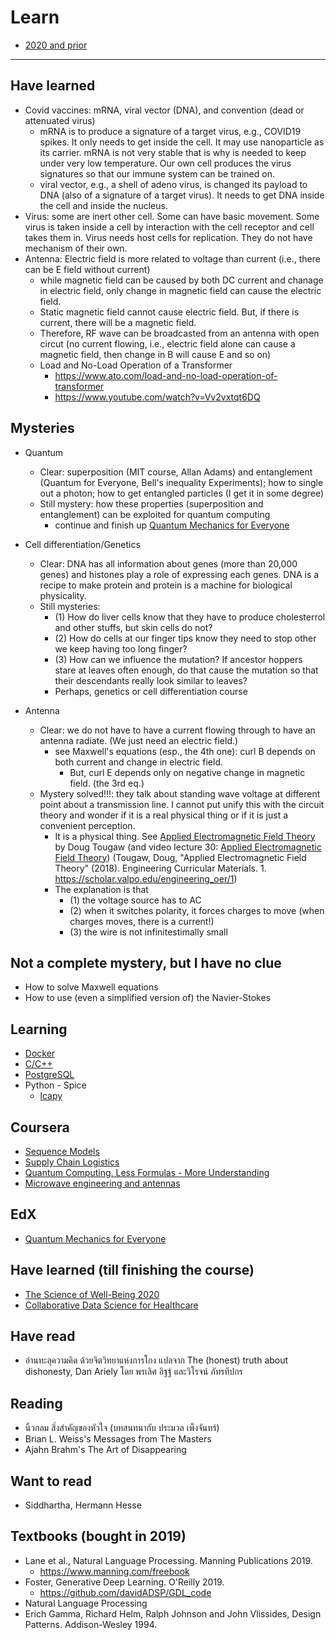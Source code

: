 # Learn

* [2020 and prior](https://github.com/tatpongkatanyukul/Learn/blob/main/Learn2020.md)

---

## Have learned
* Covid vaccines: mRNA, viral vector (DNA), and convention (dead or attenuated virus)
  * mRNA is to produce a signature of a target virus, e.g., COVID19 spikes. It only needs to get inside the cell. It may use nanoparticle as its carrier. mRNA is not very stable that is why is needed to keep under very low temperature. Our own cell produces the virus signatures so that our immune system can be trained on.
  * viral vector, e.g., a shell of adeno virus, is changed its payload to DNA (also of a signature of a target virus). It needs to get DNA inside the cell and inside the nucleus.
* Virus: some are inert other cell. Some can have basic movement. Some virus is taken inside a cell by interaction with the cell receptor and cell takes them in. Virus needs host cells for replication. They do not have mechanism of their own.
* Antenna: Electric field is more related to voltage than current (i.e., there can be E field without current)
  * while magnetic field can be caused by both DC current and chanage in electric field, only change in magnetic field can cause the electric field.
  * Static magnetic field cannot cause electric field. But, if there is current, there will be a magnetic field.
  * Therefore, RF wave can be broadcasted from an antenna with open circut (no current flowing, i.e., electric field alone can cause a magnetic field, then change in B will cause E and so on)
  * Load and No-Load Operation of a Transformer
    * https://www.ato.com/load-and-no-load-operation-of-transformer
    * https://www.youtube.com/watch?v=Vv2vxtqt6DQ

## Mysteries
  * Quantum
    * Clear: superposition (MIT course, Allan Adams) and entanglement (Quantum for Everyone, Bell's inequality Experiments); how to single out a photon; how to get entangled particles (I get it in some degree)
    * Still mystery: how these properties (superposition and entanglement) can be exploited for quantum computing
      * continue and finish up [Quantum Mechanics for Everyone](https://github.com/tatpongkatanyukul/Learn/blob/main/QuantumMech.md)
    
  * Cell differentiation/Genetics
    * Clear: DNA has all information about genes (more than 20,000 genes) and histones play a role of expressing each genes. DNA is a recipe to make protein and protein is a machine for biological physicality.
    * Still mysteries:
      * (1) How do liver cells know that they have to produce cholesterrol and other stuffs, but skin cells do not? 
      * (2) How do cells at our finger tips know they need to stop other we keep having too long finger?
      * (3) How can we influence the mutation? If ancestor hoppers stare at leaves often enough, do that cause the mutation so that their descendants really look similar to leaves?
      * Perhaps, genetics or cell differentiation course

  * Antenna
    * Clear: we do not have to have a current flowing through to have an antenna radiate. (We just need an electric field.)
      * see Maxwell's equations (esp., the 4th one): curl B depends on both current and change in electric field.
        * But, curl E depends only on negative change in magnetic field. (the 3rd eq.)  
    * Mystery solved!!!: they talk about standing wave voltage at different point about a transmission line. I cannot put unify this with the circuit theory and wonder if it is a real physical thing or if it is just a convenient perception.   
      * It is a physical  thing. See [Applied Electromagnetic Field Theory](https://scholar.valpo.edu/engineering_oer/1/) by Doug Tougaw (and video lecture 30: [Applied Electromagnetic Field Theory](https://www.youtube.com/watch?v=o1A74NCuF-g)) (Tougaw, Doug, "Applied Electromagnetic Field Theory" (2018). Engineering Curricular Materials. 1. https://scholar.valpo.edu/engineering_oer/1) 
      * The explanation is that 
        * (1) the voltage source has to AC 
        * (2) when it switches polarity, it forces charges to move (when charges moves, there is a current!)
        * (3) the wire is not infinitestimally small 

## Not a complete mystery, but I have no clue
  * How to solve Maxwell equations
  * How to use (even a simplified version of) the Navier-Stokes


## Learning
* [Docker](https://github.com/tatpongkatanyukul/Learn/blob/main/docker.md)
* [C/C++](https://github.com/tatpongkatanyukul/Learn/tree/main/CCPP)
* [PostgreSQL](https://github.com/tatpongkatanyukul/Learn/tree/main/postgres)
* Python - Spice
  * [lcapy](https://pypi.org/project/lcapy/)

## Coursera

   * [Sequence Models](https://github.com/tatpongkatanyukul/Learn/blob/main/SequenceModels.md)
   * [Supply Chain Logistics](https://github.com/tatpongkatanyukul/Learn/blob/main/supplychainlogistics.md)
   * [Quantum Computing. Less Formulas - More Understanding](https://github.com/tatpongkatanyukul/Learn/blob/main/QuantumComputing.md)
   * [Microwave engineering and antennas](https://github.com/tatpongkatanyukul/Learn/blob/main/MicrowareEngineering.md)
   

## EdX

   * [Quantum Mechanics for Everyone](https://github.com/tatpongkatanyukul/Learn/blob/main/QuantumMech.md)

## Have learned (till finishing the course)

   * [The Science of Well-Being 2020](https://github.com/tatpongkatanyukul/Learn/blob/main/ScienceOfWellBeing.md)
   * [Collaborative Data Science for Healthcare](https://github.com/tatpongkatanyukul/Collaborative)


## Have read
  * อ่านทะลุความคิด ด้วยจิตวิทยาแห่งการโกง แปลจาก The (honest) truth about dishonesty, Dan Ariely โดย พรเลิศ อิฐฐ์ และวิโรจน์ ภัทรทีปกร

## Reading
   * นิ้วกลม สิ่งสำคัญของหัวใจ (บทสนทนากับ ประมวล เพ็งจันทร์)
   * Brian L. Weiss's Messages from The Masters
   * Ajahn Brahm's The Art of Disappearing

## Want to read
   * Siddhartha, Hermann Hesse
            
## Textbooks (bought in 2019)
   * Lane et al., Natural Language Processing. Manning Publications 2019.
      * https://www.manning.com/freebook
   * Foster, Generative Deep Learning. O'Reilly 2019.
      * https://github.com/davidADSP/GDL_code
   * Natural Language Processing
   * Erich Gamma, Richard Helm, Ralph Johnson and John Vlissides, Design Patterns. 	Addison-Wesley 1994. 
